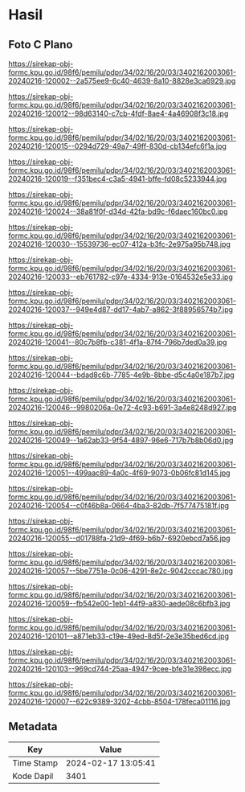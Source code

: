 # Hasil

## Foto C Plano

https://sirekap-obj-formc.kpu.go.id/98f6/pemilu/pdpr/34/02/16/20/03/3402162003061-20240216-120002--2a575ee9-6c40-4639-8a10-8828e3ca6929.jpg

https://sirekap-obj-formc.kpu.go.id/98f6/pemilu/pdpr/34/02/16/20/03/3402162003061-20240216-120012--98d63140-c7cb-4fdf-8ae4-4a46908f3c18.jpg

https://sirekap-obj-formc.kpu.go.id/98f6/pemilu/pdpr/34/02/16/20/03/3402162003061-20240216-120015--0294d729-49a7-49ff-830d-cb134efc6f1a.jpg

https://sirekap-obj-formc.kpu.go.id/98f6/pemilu/pdpr/34/02/16/20/03/3402162003061-20240216-120019--f351bec4-c3a5-4941-bffe-fd08c5233944.jpg

https://sirekap-obj-formc.kpu.go.id/98f6/pemilu/pdpr/34/02/16/20/03/3402162003061-20240216-120024--38a81f0f-d34d-42fa-bd9c-f6daec160bc0.jpg

https://sirekap-obj-formc.kpu.go.id/98f6/pemilu/pdpr/34/02/16/20/03/3402162003061-20240216-120030--15539736-ec07-412a-b3fc-2e975a95b748.jpg

https://sirekap-obj-formc.kpu.go.id/98f6/pemilu/pdpr/34/02/16/20/03/3402162003061-20240216-120033--eb761782-c97e-4334-913e-0164532e5e33.jpg

https://sirekap-obj-formc.kpu.go.id/98f6/pemilu/pdpr/34/02/16/20/03/3402162003061-20240216-120037--949e4d87-dd17-4ab7-a862-3f88956574b7.jpg

https://sirekap-obj-formc.kpu.go.id/98f6/pemilu/pdpr/34/02/16/20/03/3402162003061-20240216-120041--80c7b8fb-c381-4f1a-87f4-796b7ded0a39.jpg

https://sirekap-obj-formc.kpu.go.id/98f6/pemilu/pdpr/34/02/16/20/03/3402162003061-20240216-120044--bdad8c6b-7785-4e9b-8bbe-d5c4a0e187b7.jpg

https://sirekap-obj-formc.kpu.go.id/98f6/pemilu/pdpr/34/02/16/20/03/3402162003061-20240216-120046--9980206a-0e72-4c93-b691-3a4e8248d927.jpg

https://sirekap-obj-formc.kpu.go.id/98f6/pemilu/pdpr/34/02/16/20/03/3402162003061-20240216-120049--1a62ab33-9f54-4897-96e6-717b7b8b06d0.jpg

https://sirekap-obj-formc.kpu.go.id/98f6/pemilu/pdpr/34/02/16/20/03/3402162003061-20240216-120051--499aac89-4a0c-4f69-9073-0b06fc81d145.jpg

https://sirekap-obj-formc.kpu.go.id/98f6/pemilu/pdpr/34/02/16/20/03/3402162003061-20240216-120054--c0f46b8a-0664-4ba3-82db-7f577475181f.jpg

https://sirekap-obj-formc.kpu.go.id/98f6/pemilu/pdpr/34/02/16/20/03/3402162003061-20240216-120055--d01788fa-21d9-4f69-b6b7-6920ebcd7a56.jpg

https://sirekap-obj-formc.kpu.go.id/98f6/pemilu/pdpr/34/02/16/20/03/3402162003061-20240216-120057--5be7751e-0c06-4291-8e2c-9042cccac780.jpg

https://sirekap-obj-formc.kpu.go.id/98f6/pemilu/pdpr/34/02/16/20/03/3402162003061-20240216-120059--fb542e00-1eb1-44f9-a830-aede08c6bfb3.jpg

https://sirekap-obj-formc.kpu.go.id/98f6/pemilu/pdpr/34/02/16/20/03/3402162003061-20240216-120101--a871eb33-c19e-49ed-8d5f-2e3e35bed6cd.jpg

https://sirekap-obj-formc.kpu.go.id/98f6/pemilu/pdpr/34/02/16/20/03/3402162003061-20240216-120103--969cd744-25aa-4947-9cee-bfe31e398ecc.jpg

https://sirekap-obj-formc.kpu.go.id/98f6/pemilu/pdpr/34/02/16/20/03/3402162003061-20240216-120007--622c9389-3202-4cbb-8504-178feca01116.jpg


## Metadata

| Key        | Value               |
| ---------- | ------------------- |
| Time Stamp | 2024-02-17 13:05:41 |
| Kode Dapil | 3401                |



